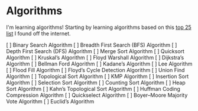 # Algorithms
I'm learning algorithms! Starting by learning algorithms based on this [top 25 list](https://medium.com/techie-delight/top-25-algorithms-every-programmer-should-know-373246b4881b) I found off the internet.


[ ] Binary Search Algorithm
[ ] Breadth First Search (BFS) Algorithm
[ ] Depth First Search (DFS) Algorithm
[ ] Merge Sort Algorithm
[ ] Quicksort Algorithm
[ ] Kruskal’s Algorithm
[ ] Floyd Warshall Algorithm
[ ] Dijkstra’s Algorithm
[ ] Bellman Ford Algorithm
[ ] Kadane’s Algorithm
[ ] Lee Algorithm
[ ] Flood Fill Algorithm
[ ] Floyd’s Cycle Detection Algorithm
[ ] Union Find Algorithm
[ ] Topological Sort Algorithm
[ ] KMP Algorithm
[ ] Insertion Sort Algorithm
[ ] Selection Sort Algorithm
[ ] Counting Sort Algorithm
[ ] Heap Sort Algorithm
[ ] Kahn’s Topological Sort Algorithm
[ ] Huffman Coding Compression Algorithm
[ ] Quickselect Algorithm
[ ] Boyer–Moore Majority Vote Algorithm
[ ] Euclid’s Algorithm